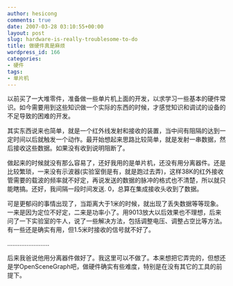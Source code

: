 ```yaml
---
author: hesicong
comments: true
date: 2007-03-28 03:10:55+00:00
layout: post
slug: hardware-is-really-troublesome-to-do
title: 做硬件真是麻烦
wordpress_id: 166
categories:
- 硬件
tags:
- 单片机
---
```



以前买了一大堆零件，准备做一些单片机上面的开发，以求学习一些基本的硬件常识。如今需要用到这些知识做一个实际的东西的时候，才感觉知识和调试的设备的不足导致的困难的开发。

其实东西说来也简单，就是一个红外线发射和接收的装置，当中间有阻隔的达到一定时间以后就触发一个动作。最开始想起来思路比较简单，就是发射一串数据，然后接收这些数据。如果没有收到说明阻断了。

做起来的时候就没有那么容易了，还好我用的是单片机，还没有用分离器件。还是比较繁琐，一来没有示波器(实验室倒是有，就是跑过去弄)，这样38K的红外接收管需要的载波的频率就不好定，再说发送的数据的脉冲的格式也不清楚，所以就只能瞎搞。还好，我间隔一段时间发送. 0，总算在集成接收头收到了数据。

可是更郁闷的事情出现了，当距离大于1米的时候，就出现了丢失数据等等现象。一来是因为定位不好定，二来是功率小了。用9013放大以后效果也不理想，后来问了一下实验室的牛人，说了一些解决方法，包括调整电压、调整占空比等方法。有一些还是确实有用，但1.5米时接收的信号就不好了。

……………………

后来我爸说他用分离器件做好了。我这里可以不做了。本来想把它弄完的，但想还是学OpenSceneGraph吧，做硬件确实有些难度，特别是在没有其它的工具的前提下。